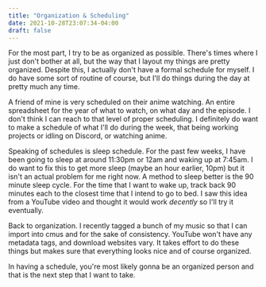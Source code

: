 ```yaml
---
title: "Organization & Scheduling"
date: 2021-10-28T23:07:34-04:00
draft: false
---
```


For the most part, I try to be as organized as possible. There's times where I
just don't bother at all, but the way that I layout my things are pretty organized.
Despite this, I actually don't have a formal schedule for myself. I do have some
sort of routine of course, but I'll do things during the day at pretty much any time.

A friend of mine is very scheduled on their anime watching. An entire spreadsheet
for the year of what to watch, on what day and the episode. I don't think I can
reach to that level of proper scheduling. I definitely do want to make a schedule
of what I'll do during the week, that being working projects or idling on Discord,
or watching anime.

Speaking of schedules is sleep schedule. For the past few weeks, I have been going
to sleep at around 11:30pm or 12am and waking up at 7:45am. I do want to fix
this to get more sleep (maybe an hour earlier, 10pm) but it isn't an actual problem
for me right now. A method to sleep better is the 90 minute sleep cycle. For the time
that I want to wake up, track back 90 minutes each to the closest time that I intend
to go to bed. I saw this idea from a YouTube video and thought it would work *decently*
so I'll try it eventually.

Back to organization. I recently tagged a bunch of my music so that I can import into
cmus and for the sake of consistency. YouTube won't have any metadata tags, and
download websites vary. It takes effort to do these things but makes sure that everything
looks nice and of course organized.

In having a schedule, you're most likely gonna be an organized person and that is the
next step that I want to take.
